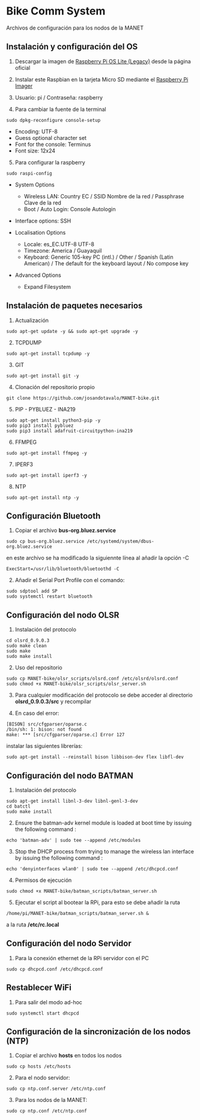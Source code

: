 # Bike Comm System
Archivos de configuración para los nodos de la MANET

## Instalación y configuración del OS
1. Descargar la imagen de [Raspberry Pi OS Lite (Legacy)](https://www.raspberrypi.com/software/operating-systems/) desde la página oficial

2. Instalar este Raspbian en la tarjeta Micro SD mediante el [Raspberry Pi Imager](https://www.raspberrypi.com/software/)

3. Usuario: pi / Contraseña: raspberry

4. Para cambiar la fuente de la terminal
```
sudo dpkg-reconfigure console-setup
```
- Encoding: UTF-8
- Guess optional character set
- Font for the console: Terminus
- Font size: 12x24

5. Para configurar la raspberry
```
sudo raspi-config
```

- System Options
  - Wireless LAN: Country EC / SSID Nombre de la red / Passphrase Clave de la red
  - Boot / Auto Login: Console Autologin
  
- Interface options: SSH

- Localisation Options
  - Locale: es_EC.UTF-8 UTF-8
  - Timezone: America / Guayaquil
  - Keyboard: Generic 105-key PC (intl.) / Other / Spanish (Latin American) / The default for the keyboard layout / No compose key

- Advanced Options
  - Expand Filesystem

## Instalación de paquetes necesarios
1. Actualización
```
sudo apt-get update -y && sudo apt-get upgrade -y
```

2. TCPDUMP
```
sudo apt-get install tcpdump -y
```

3. GIT
```
sudo apt-get install git -y
```

4. Clonación del repositorio propio
```
git clone https://github.com/josandotavalo/MANET-bike.git
```

5. PIP - PYBLUEZ - INA219
```
sudo apt-get install python3-pip -y
sudo pip3 install pybluez
sudo pip3 install adafruit-circuitpython-ina219
```

6. FFMPEG
```
sudo apt-get install ffmpeg -y
```

7. IPERF3
```
sudo apt-get install iperf3 -y
```

8. NTP
```
sudo apt-get install ntp -y
```

## Configuración Bluetooth
1. Copiar el archivo **bus-org.bluez.service** 
```
sudo cp bus-org.bluez.service /etc/systemd/system/dbus-org.bluez.service
```
en este archivo se ha modificado la siguiennte línea al añadir la opción -C
```
ExecStart=/usr/lib/bluetooth/bluetoothd -C
```

2. Añadir el Serial Port Profile con el comando:
```
sudo sdptool add SP
sudo systemctl restart bluetooth
```

## Configuración del nodo OLSR
1. Instalación del protocolo
```
cd olsrd_0.9.0.3
sudo make clean
sudo make
sudo make install
```

2. Uso del repositorio
```
sudo cp MANET-bike/olsr_scripts/olsrd.conf /etc/olsrd/olsrd.conf
sudo chmod +x MANET-bike/olsr_scripts/olsr_server.sh 
```

3. Para cualquier modificación del protocolo se debe acceder al directorio **olsrd_0.9.0.3/src** y recompilar

4. En caso del error:
```
[BISON] src/cfgparser/oparse.c
/bin/sh: 1: bison: not found
make: *** [src/cfgparser/oparse.c] Error 127
```
instalar las siguientes librerías:
```
sudo apt-get install --reinstall bison libbison-dev flex libfl-dev
```

## Configuración del nodo BATMAN
1. Instalación del protocolo
```
sudo apt-get install libnl-3-dev libnl-genl-3-dev
cd batctl
sudo make install
```

2. Ensure the batman-adv kernel module is loaded at boot time by issuing the following command :
```
echo 'batman-adv' | sudo tee --append /etc/modules
```

3. Stop the DHCP process from trying to manage the wireless lan interface by issuing the following command :
```
echo 'denyinterfaces wlan0' | sudo tee --append /etc/dhcpcd.conf
```

4. Permisos de ejecución
```
sudo chmod +x MANET-bike/batman_scripts/batman_server.sh 
```

5. Ejecutar el script al bootear la RPi, para esto se debe añadir la ruta 
```
/home/pi/MANET-bike/batman_scripts/batman_server.sh & 
```

a la ruta **/etc/rc.local**

## Configuración del nodo Servidor
1. Para la conexión ethernet de la RPi servidor con el PC
```
sudo cp dhcpcd.conf /etc/dhcpcd.conf 
```
## Restablecer WiFi
1. Para salir del modo ad-hoc
```
sudo systemctl start dhcpcd 
```
## Configuración de la sincronización de los nodos (NTP)
1. Copiar el archivo **hosts** en todos los nodos
```
sudo cp hosts /etc/hosts
```

2. Para el nodo servidor:
```
sudo cp ntp.conf.server /etc/ntp.conf
```

3. Para los nodos de la MANET:
```
sudo cp ntp.conf /etc/ntp.conf
```
